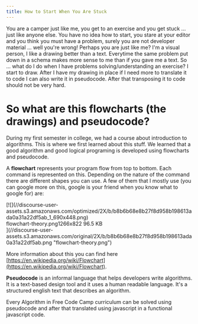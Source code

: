 ```yaml
---
title: How to Start When You Are Stuck
---
```

You are a camper just like me, you get to an exercise and you get stuck ... just like anyone else. You have no idea how to start, you stare at your editor and you think you must have a problem, surely you are not developer material ... well you're wrong! Perhaps you are just like me? I'm a visual person, I like a drawing better than a text. Everytime the same problem put down in a schema makes more sense to me than if you gave me a text. So ... what do I do when I have problems solving/understanding an exercise? I start to draw. After I have my drawing in place if I need more to translate it to code I can also write it in pseudocode. After that transposing it to code should not be very hard.

# So what are this flowcharts (the drawings) and pseudocode?

During my first semester in college, we had a course about introduction to algorithms. This is where we first learned about this stuff. We learned that a good algorithm and good logical programing is developed using flowcharts and pseudocode.

A **flowchart** represents your program flow from top to bottom. Each command is represented on this. Depending on the nature of the command there are different shapes you can use. A few of them that I mostly use (you can google more on this, google is your friend when you know what to google for) are:

<div class="lightbox-wrapper">[![](//discourse-user-assets.s3.amazonaws.com/optimized/2X/b/b8b6b68e8b27f8d958b198613ada0a31a22df5ab_1_690x448.png)

<div class="meta"><span class="filename">flowchart-theory.png</span><span class="informations">1266x822 96.5 KB</span><span class="expand"></span></div>](//discourse-user-assets.s3.amazonaws.com/original/2X/b/b8b6b68e8b27f8d958b198613ada0a31a22df5ab.png "flowchart-theory.png") </div>

More information about this you can find here [https://en.wikipedia.org/wiki/Flowchart](https://en.wikipedia.org/wiki/Flowchart).

**Pseudocode** is an informal language that helps developers write algorithms. It is a text-based design tool and it uses a human readable language. It's a structured english text that describes an algorithm.

Every Algorithm in Free Code Camp curriculum can be solved using pseudocode and after that translated using javascript in a functional javascript code.